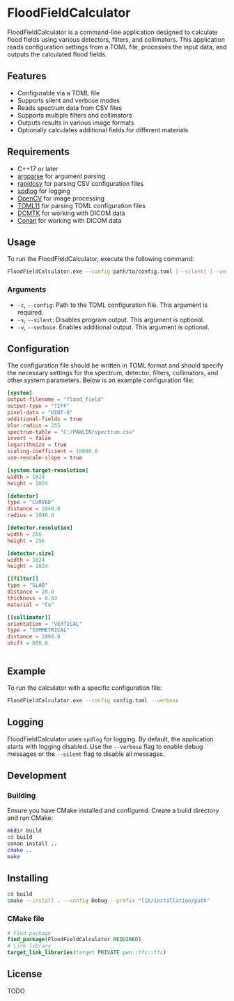 # FloodFieldCalculator

FloodFieldCalculator is a command-line application designed to calculate flood fields using various detectors, filters, and collimators. This application reads configuration settings from a TOML file, processes the input data, and outputs the calculated flood fields.

## Features

- Configurable via a TOML file
- Supports silent and verbose modes
- Reads spectrum data from CSV files
- Supports multiple filters and collimators
- Outputs results in various image formats
- Optionally calculates additional fields for different materials

## Requirements

- C++17 or later
- [argparse](https://github.com/p-ranav/argparse) for argument parsing
- [rapidcsv](https://github.com/d99kris/rapidcsv) for parsing CSV configuration files
- [spdlog](https://github.com/gabime/spdlog) for logging
- [OpenCV](https://opencv.org/) for image processing
- [TOML11](https://github.com/ToruNiina/toml11) for parsing TOML configuration files
- [DCMTK](https://github.com/DCMTK/dcmtk) for working with DICOM data
- [Conan](https://conan.io/) for working with DICOM data

## Usage

To run the FloodFieldCalculator, execute the following command:

```bash
FloodFieldCalculator.exe --config path/to/config.toml [--silent] [--verbose]
```

### Arguments

- `-c`, `--config`: Path to the TOML configuration file. This argument is required.
- `-s`, `--silent`: Disables program output. This argument is optional.
- `-v`, `--verbose`: Enables additional output. This argument is optional.

## Configuration

The configuration file should be written in TOML format and should specify the necessary settings for the spectrum, detector, filters, collimators, and other system parameters. Below is an example configuration file:

```toml
[system]
output-filename = "flood_field"
output-type = "TIFF"
pixel-data = "UINT-8"
additional-fields = true
blur-radius = 255
spectrum-table = "C:/PAWLIN/spectrum.csv"
invert = false
logarithmize = true
scaling-coefficient = 10000.0
use-rescale-slope = true

[system.target-resolution]
width = 1024
height = 1024

[detector]
type = "CURVED"
distance = 1040.0
radius = 1040.0

[detector.resolution]
width = 256
height = 256

[detector.size]
width = 1024
height = 1024

[[filter]]
type = "SLAB"
distance = 20.0
thickness = 0.03
material = "Cu"

[[collimator]]
orientation = "VERTICAL"
type = "SYMMETRICAL"
distance = 1000.0
shift = 800.0



```

## Example

To run the calculator with a specific configuration file:

```bash
FloodFieldCalculator.exe --config config.toml --verbose
```

## Logging

FloodFieldCalculator uses `spdlog` for logging. By default, the application starts with logging disabled. Use the `--verbose` flag to enable debug messages or the `--silent` flag to disable all messages.

## Development

### Building

Ensure you have CMake installed and configured. Create a build directory and run CMake:

```bash
mkdir build
cd build
conan install ..
cmake ..
make
```

## Installing

```bash
cd build
cmake --install . --config Debug --prefix "lib/installation/path"
```

### CMake file

```cmake
# Find package
find_package(FloodFieldCalculator REQUIRED)
# Link library
target_link_libraries(target PRIVATE pwn::ffc::ffc)
```

## License

TODO
